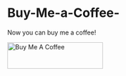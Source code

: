 # Buy-Me-a-Coffee-

Now you can buy me a coffee!

<a href="https://www.buymeacoffee.com/P2nd2.B1ue" target="_blank"><img src="https://cdn.buymeacoffee.com/buttons/v2/default-blue.png" alt="Buy Me A Coffee" style="height: 60px !important;width: 217px !important;" ></a>
